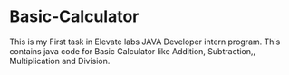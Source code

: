 # Basic-Calculator
This is my First task in Elevate labs JAVA Developer intern program. This contains java code for Basic Calculator like Addition, Subtraction,, Multiplication and Division.
